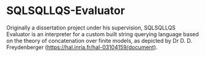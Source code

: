 # SQLSQLLQS-Evaluator
Originally a dissertation project under his supervision, SQLSQLLQS Evaluator is an interpreter for a custom built string querying language based on the theory of concatenation over finite models, as depicted by Dr D. D. Freydenberger (https://hal.inria.fr/hal-03104159/document).
